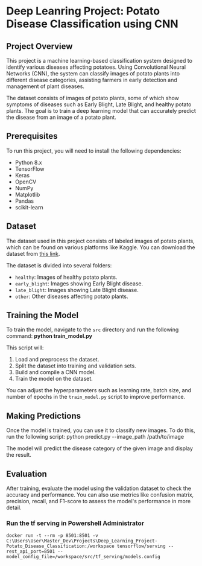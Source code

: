 # Deep Leanring Project: Potato Disease Classification using CNN

## Project Overview

This project is a machine learning-based classification system designed to identify various diseases affecting potatoes. Using Convolutional Neural Networks (CNN), the system can classify images of potato plants into different disease categories, assisting farmers in early detection and management of plant diseases.

The dataset consists of images of potato plants, some of which show symptoms of diseases such as Early Blight, Late Blight, and healthy potato plants. The goal is to train a deep learning model that can accurately predict the disease from an image of a potato plant.

## Prerequisites

To run this project, you will need to install the following dependencies:

- Python 8.x
- TensorFlow
- Keras
- OpenCV
- NumPy
- Matplotlib
- Pandas
- scikit-learn


## Dataset

The dataset used in this project consists of labeled images of potato plants, which can be found on various platforms like Kaggle. You can download the dataset from [this link](https://www.kaggle.com/datasets/).

The dataset is divided into several folders:
- `healthy`: Images of healthy potato plants.
- `early_blight`: Images showing Early Blight disease.
- `late_blight`: Images showing Late Blight disease.
- `other`: Other diseases affecting potato plants.


## Training the Model

To train the model, navigate to the `src` directory and run the following command: **python train_model.py**


This script will:
1. Load and preprocess the dataset.
2. Split the dataset into training and validation sets.
3. Build and compile a CNN model.
4. Train the model on the dataset.

You can adjust the hyperparameters such as learning rate, batch size, and number of epochs in the `train_model.py` script to improve performance.

## Making Predictions

Once the model is trained, you can use it to classify new images. To do this, run the following script: python predict.py --image_path /path/to/image


The model will predict the disease category of the given image and display the result.

## Evaluation

After training, evaluate the model using the validation dataset to check the accuracy and performance. You can also use metrics like confusion matrix, precision, recall, and F1-score to assess the model's performance in more detail.

### Run the tf serving in Powershell Administrator
```
docker run -t --rm -p 8501:8501 -v C:\Users\User\Master_Dev\Projects\Deep_Learning_Project-Potato_Disease_Classification:/workspace tensorflow/serving --rest_api_port=8501 --model_config_file=/workspace/src/tf_serving/models.config
```






